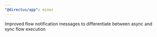 ```yaml
---
"@directus/app": minor
---
```


Improved flow notification messages to differentiate between async and sync flow execution
